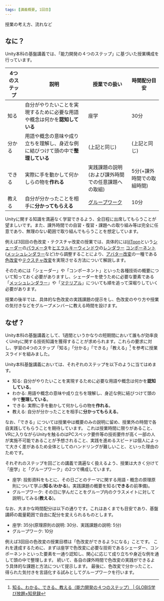 ```yaml
---
tags: [講義概要, 1回目]
---
```


授業の考え方、流れなど

## なに？

Unity本科の基盤講義では、「能力開発の４つのステップ」に基づいた授業構成を行っています。

| 4つのステップ | 説明                                                                             | 授業での扱い                                       | 時間配分目安               |
| ------------- | -------------------------------------------------------------------------------- | -------------------------------------------------- | -------------------------- |
| 知る          | 自分がやりたいことを実現するために必要な用語や概念は何かを**認知している**       | 座学                                               | 30分                       |
| 分かる        | 用語や概念の意味や成り立ちを理解し、身近な例に結びつけて頭の中で**整理している** | (上記と同じ)                                       | (上記と同じ)               |
| できる        | 実際に手を動かして何かしらの物を**作れる**                                       | 実践課題の説明(および課外時間での任意課題への取組) | 5分(+課外時間での取組時間) |
| 教える        | 自分が分かったことを相手に**分かってもらえる**                                   | [グループワーク](/docs/索引/か行/グループワーク)   | 10分                       |

Unityに関する知識を満遍なく学習できるよう、全日程に出席してもらうことが望ましいです。また、課外時間での自習・復習・課題への取り組み等は完全に任意であり、無理のない範囲で取り組んでもらうことを想定しています。

例えば3回目の色改変・テクスチャ改変の授業では、具体的には[lilToon](/docs/索引/JKL/lilToon)という[シェーダー](/docs/索引/STU/Shader)の[パラメータ](/docs/索引/は行/パラメータ)を[ヒエラルキーウィンドウ](/docs/索引/GHI/Hierarchyウィンドウ)の[レンダラー](/docs/索引/PQR/Renderer) [コンポーネント](/docs/索引/ABC/Component)([メッシュレンダラー](/docs/索引/MNO/MeshRenderer)など)から調整することにより、[アバター改変](/docs/索引/あ行/アバター改変)の一種である[色改変](/docs/索引/あ行/色改変)や[テクスチャ改変](/docs/索引/た行/テクスチャ改変)を実現させる方法について解説します。

そのためには「シェーダー」や「コンポーネント」といった各種技術の概要について知っておく必要がありますし、シェーダーを使うために必要な要素である「[メッシュレンダラー](/docs/索引/MNO/MeshRenderer)」や「[マテリアル](/docs/索引/MNO/Material)」についても順を追って深堀りしていく必要があります。

授業の後半では、具体的な色改変の実践課題の提示をし、色改変のやり方や授業の気付きなどをグループメンバーに教える時間を設けます。

## なぜ？

Unity本科の基盤講義として、1週間というかなりの短期間において誰もが効率良くUnityに関する技術知識を獲得することが求められます。これらの要求に対し、学習の4つのステップ「知る」「分かる」「できる」「教える」[^1] を参考に授業スライドを組みました。

Unity本科基盤講義においては、それぞれのステップを以下のように当てはめます。

- 知る: 自分がやりたいことを実現するために必要な用語や概念は何かを**認知している**。
- わかる: 用語や概念の意味や成り立ちを理解し、身近な例に結びつけて頭の中で**整理している**。
- できる: 実際に手を動かして何かしらの物を**作れる**。
- 教える: 自分が分かったことを相手に**分かってもらえる**。

なお、「できる」については授業中は概要のみの説明に留め、授業外の時間で各自実践してもらうことを期待しています。
これは授業時間に限りがあること、VRに入りながらUnityを触るのはPCスペック要件等の技術要件が高く一部の人が実施不可能であることが予想されること、実践を進めるスピードは個人によって大きく差があるため全体としてのハンドリングが難しいこと、といった理由のためです。

それぞれのステップを回ごとの講義で満遍なく扱えるよう、授業は大きく分けて「座学」と「グループワーク」の2つで構成しています。

- 座学: 投影資料をもとに、その日ごとのテーマに関する用語・概念の原理原則について学ぶ(**知る**/**わかる**)。実践課題の概要を知る(**できる**の前準備)。
- グループワーク: その日に学んだことをグループ内のクラスメイトに対して説明してみる(**教える**)。

なお、大まかな時間配分は以下の通りです。これはあくまでも目安であり、基盤講師の裁量範囲で自由に配分を変えられるものとします。

- 座学: 35分(原理原則の説明: 30分、実践課題の説明: 5分)
- グループワーク: 10分

例えば3回目の色改変の授業目標は「色改変ができるようになる」ことです。
これを達成するために、まずは座学で色改変に必要な技術であるシェーダー、コンポーネントといった要素を一通り認知し、関心に応じて成り立ちや身近な例を通して頭の中で整理します。
続いて、各自の課外時間で色改変の実践ができるよう具体的な課題と方法について提示します。
最後に、色改変で分かったこと、得られた気付きを言語化する試みとしてグループワークを行います。

[^1]: [知る、わかる、できる、教える（能力開発の４つのステップ） | GLOBIS学び放題×知見録](https://globis.jp/article/5149/)
